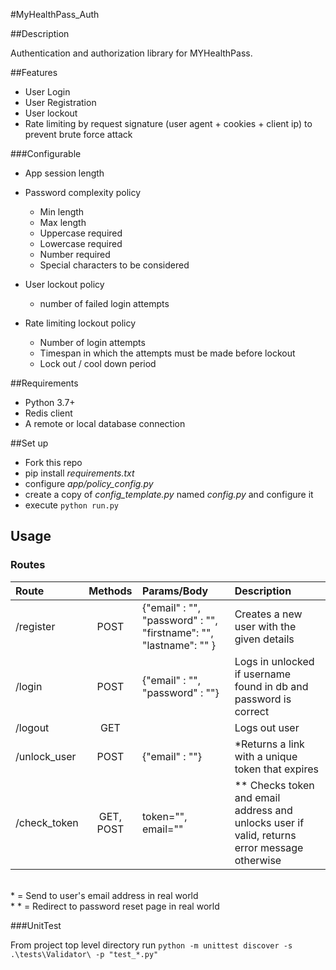 #MyHealthPass_Auth

##Description

Authentication and authorization library for MYHealthPass.

##Features
- User Login 
- User Registration
- User lockout
- Rate limiting by request signature (user agent + cookies + client ip) to prevent brute force attack

###Configurable

- App session length
- Password complexity policy 
  - Min length
  - Max length
  - Uppercase required
  - Lowercase required
  - Number required
  - Special characters to be considered

- User lockout policy 
  - number of failed login attempts
- Rate limiting lockout policy 
  - Number of login attempts
  - Timespan in which the attempts must be made before lockout
  - Lock out / cool down period

##Requirements

- Python 3.7+
- Redis client
- A remote or local database connection


##Set up

- Fork this repo
- pip install *requirements.txt*
- configure *app/policy_config.py*
- create a copy of *config_template.py* named *config.py* and configure it
- execute `python run.py`

## Usage

### Routes

| Route       | Methods     |   Params/Body           |   Description                         |
| :---        |    :----:   |     :----             |     :----                            |
| /register   | POST       |{"email" : "", "password" : "", "firstname": "", "lastname": "" }| Creates a new user with the given details|
| /login   | POST        |{"email" : "", "password" : ""}|Logs in unlocked if username found in db and password is correct|
| /logout   | GET        |       |Logs out user|
| /unlock_user   | POST        |{"email" : ""}|*Returns a link with a unique token that expires|
| /check_token   | GET, POST        |token="", email=""      |** Checks token and email address and unlocks user if valid, returns error message otherwise |

\
&ast; = Send to user's email address in real world\
&ast; &ast; = Redirect to password reset page in real world


###UnitTest

From project top level directory run `python -m unittest discover -s .\tests\Validator\ -p "test_*.py"`